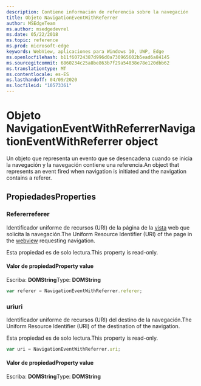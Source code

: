 ```yaml
---
description: Contiene información de referencia sobre la navegación
title: Objeto NavigationEventWithReferrer
author: MSEdgeTeam
ms.author: msedgedevrel
ms.date: 05/22/2018
ms.topic: reference
ms.prod: microsoft-edge
keywords: WebView, aplicaciones para Windows 10, UWP, Edge
ms.openlocfilehash: b11f60724387d996d0a730965602b5ead6a84145
ms.sourcegitcommit: 6860234c25a8be863b7f29a54838e78e120dbb62
ms.translationtype: MT
ms.contentlocale: es-ES
ms.lasthandoff: 04/09/2020
ms.locfileid: "10573361"
---
```

# <span data-ttu-id="819b6-104">Objeto NavigationEventWithReferrer</span><span class="sxs-lookup"><span data-stu-id="819b6-104">NavigationEventWithReferrer object</span></span>

<span data-ttu-id="819b6-105">Un objeto que representa un evento que se desencadena cuando se inicia la navegación y la navegación contiene una referencia.</span><span class="sxs-lookup"><span data-stu-id="819b6-105">An object that represents an event fired when navigation is initiated and the navigation contains a referer.</span></span>

## <span data-ttu-id="819b6-106">Propiedades</span><span class="sxs-lookup"><span data-stu-id="819b6-106">Properties</span></span>

### <span data-ttu-id="819b6-107">Referer</span><span class="sxs-lookup"><span data-stu-id="819b6-107">referer</span></span>

<span data-ttu-id="819b6-108">Identificador uniforme de recursos (URI) de la página de la [vista](../webview.md) web que solicita la navegación.</span><span class="sxs-lookup"><span data-stu-id="819b6-108">The Uniform Resource Identifier (URI) of the page in the [webview](../webview.md) requesting navigation.</span></span>

<span data-ttu-id="819b6-109">Esta propiedad es de solo lectura.</span><span class="sxs-lookup"><span data-stu-id="819b6-109">This property is read-only.</span></span>

#### <span data-ttu-id="819b6-110">Valor de propiedad</span><span class="sxs-lookup"><span data-stu-id="819b6-110">Property value</span></span>
<span data-ttu-id="819b6-111">Escriba: **DOMString**</span><span class="sxs-lookup"><span data-stu-id="819b6-111">Type: **DOMString**</span></span>


```js
var referer = NavigationEventWithReferrer.referer;
```

### <span data-ttu-id="819b6-112">uri</span><span class="sxs-lookup"><span data-stu-id="819b6-112">uri</span></span>

<span data-ttu-id="819b6-113">Identificador uniforme de recursos (URI) del destino de la navegación.</span><span class="sxs-lookup"><span data-stu-id="819b6-113">The Uniform Resource Identifier (URI) of the destination of the navigation.</span></span>

<span data-ttu-id="819b6-114">Esta propiedad es de solo lectura.</span><span class="sxs-lookup"><span data-stu-id="819b6-114">This property is read-only.</span></span>

```js
var uri = NavigationEventWithReferrer.uri;
```

#### <span data-ttu-id="819b6-115">Valor de propiedad</span><span class="sxs-lookup"><span data-stu-id="819b6-115">Property value</span></span>
<span data-ttu-id="819b6-116">Escriba: **DOMString**</span><span class="sxs-lookup"><span data-stu-id="819b6-116">Type: **DOMString**</span></span>
